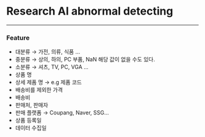 # Research AI abnormal detecting
----


### Feature
- 대분류 → 가전, 의류, 식품 ...
- 중분류 → 상의, 하의, PC 부품, NaN 해당 값이 없을 수도 있다.
- 소분류 → 셔츠, TV, PC, VGA ...
- 상품 명
- 상세 제품 명 → e.g 제품 코드
- 배송비를 제외한 가격
- 배송비
- 판매처, 판매자
- 판매 플랫폼 → Coupang, Naver, SSG...
- 상품 등록일
- 데이터 수집일
